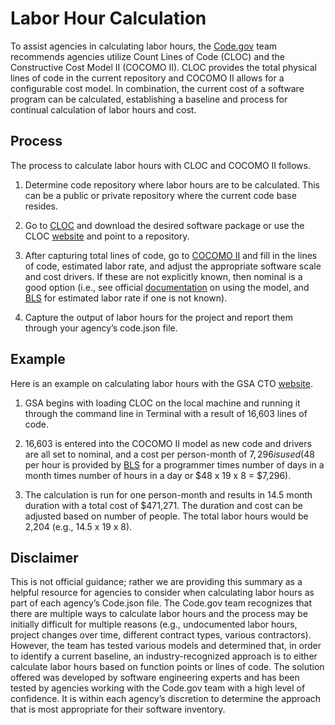 # Labor Hour Calculation

To assist agencies in calculating labor hours, the [Code.gov](https://www.code.gov) team recommends agencies utilize Count Lines of Code (CLOC) and the Constructive Cost Model II (COCOMO II).  CLOC provides the total physical lines of code in the current repository and COCOMO II allows for a configurable cost model. In combination, the current cost of a software program can be calculated, establishing a baseline and process for continual calculation of labor hours and cost.

## Process

The process to calculate labor hours with CLOC and COCOMO II follows.

1. Determine code repository where labor hours are to be calculated. This can be a public or private repository where the current code base resides.

2. Go to [CLOC](https://github.com/AlDanial/cloc) and download the desired software package or use the CLOC [website](https://codetabs.com/count-loc/count-loc-online.html) and point to a repository.

3. After capturing total lines of code, go to [COCOMO II](http://csse.usc.edu/tools/cocomoii.php) and fill in the lines of code, estimated labor rate, and adjust the appropriate software scale and cost drivers. If these are not explicitly known, then nominal is a good option (i.e., see official [documentation](http://csse.usc.edu/csse/research/COCOMOII/cocomo2000.0/CII_modelman2000.0.pdf) on using the model, and [BLS](https://www.bls.gov/oes/current/oes_nat.htm) for estimated labor rate if one is not known).

4. Capture the output of labor hours for the project and report them through your agency’s code.json file.

## Example

Here is an example on calculating labor hours with the GSA CTO [website](https://tech.gsa.gov/).

1. GSA begins with loading CLOC on the local machine and running it through the command line in Terminal with a result of 16,603 lines of code.

2. 16,603 is entered into the COCOMO II model as new code and drivers are all set to nominal, and a cost per person-month of $7,296 is used ($48 per hour is provided by [BLS](https://www.bls.gov/oes/current/oes_nat.htm) for a programmer times number of days in a month times number of hours in a day or $48 x 19 x 8 = $7,296).

3. The calculation is run for one person-month and results in 14.5 month duration with a total cost of $471,271. The duration and cost can be adjusted based on number of people. The total labor hours would be 2,204 (e.g., 14.5 x 19 x 8).

## Disclaimer

This is not official guidance; rather we are providing this summary as a helpful resource for agencies to consider when calculating labor hours as part of each agency’s Code.json file. The Code.gov team recognizes that there are multiple ways to calculate labor hours and the process may be initially difficult for multiple reasons (e.g., undocumented labor hours, project changes over time, different contract types, various contractors). However, the team has tested various models and determined that, in order to identify a current baseline, an industry-recognized approach is to either calculate labor hours based on function points or lines of code. The solution offered was developed by software engineering experts and has been tested by agencies working with the Code.gov team with a high level of confidence. It is within each agency’s discretion to determine the approach that is most appropriate for their software inventory.
